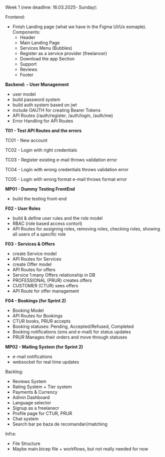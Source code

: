 Week 1 (new deadline: 16.03.2025- Sunday): 

Frontend: 
- Finish Landing page (what we have in the Figma UI/Ux exmaple). Components:
   - Header
   - Main Landing Page
   - Services Menu (Bubbles)
   - Register as a service provider (freelancer)
   - Download the app Section
   - Support
   - Reviews
   - Footer

**Backend:**
**- User Management**
- user model
- build password system
- build auth system based on jwt
- include OAUTH for creating Bearer Tokens
- API Routes (/auth/register, /auth/login, /auth/me)
- Error Handling for API Routes

**T01 - Test API Routes and the errors**

TC01 - New account 

TC02 - Login with right credentials

TC03 - Register existing e-mail throws validation error

TC04 - Login with wrong credentials throws validation error

TC05 - Login with wrong format e-mail throws format error


**MP01 - Dummy Testing FrontEnd**
- build the testing front-end

**F02 - User Roles**
- build & define user rules and the role model
- RBAC (role based access contorl)
- API Routes for assigning roles, removing roles, checking roles, showing all users of a specific role

**F03 - Services & Offers**
- create Service model
- API Routes for Services
- create Offer model
- API Routes for offers
- Service 1:many Offers relationship in DB
- PROFESSIONAL (PRUR) creates offers
- CUSTOMER (CTUR) sees offers
- API Route for offer management

**F04 - Bookings (for Sprint 2)**
- Booking Model
- API Routes for Bookings
- CTUR books, PRUR accepts
- Booking statuses: Pending, Accepted/Refused, Completed
- Booking notifications (sms and e-mail) for status updates
- PRUR Manages their orders and move through statuses

**MP02 - Mailing System (for Sprint 2)**
- e-mail notifications
- websocket for real time updates

Backlog:
- Reviews System
- Rating System + Tier system
- Payments & Currency
- Admin Dashboard
- Language selector
- Signup as a freelanecr
- Profile page for CTUR, PRUR
- Chat system
- Search bar pe baza de recomandari/matching
  
Infra: 
 - File Structure
 - Maybe main.bicep file + workflows, but not really needed for now
